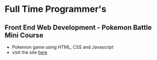 # Full Time Programmer's 
## Front End Web Development - Pokemon Battle Mini Course
* Pokemon game using HTML, CSS and Javascript
* visit the site [here](http://strongdan.github.io/pokemon_game_site)
